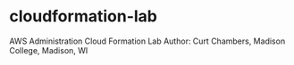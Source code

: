 # cloudformation-lab
AWS Administration Cloud Formation Lab
Author: Curt Chambers, Madison College, Madison, WI
